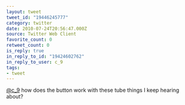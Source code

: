 ```yaml
---
layout: tweet
tweet_id: "19446245777"
category: twitter
date: 2010-07-24T20:56:47.000Z
source: Twitter Web Client
favorite_count: 0
retweet_count: 0
is_reply: true
in_reply_to_id: "19424602762"
in_reply_to_user: c_9
tags:
- tweet
---
```


[@c_9](https://twitter.com/@c_9) how does the button work with these tube things I keep hearing about?
